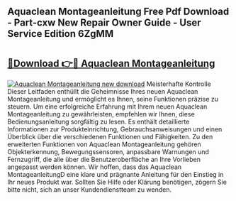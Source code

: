 ## Aquaclean Montageanleitung Free Pdf Download - Part-cxw New Repair Owner Guide - User Service Edition 6ZgMM

# <h2><a href="http://df7oy8m.blite.top/?on=Aquaclean+Montageanleitung">🔗Download 👉🔴 Aquaclean Montageanleitung</a></h2>

[![Aquaclean Montageanleitung new download](https://i.imgur.com/lujVjoI.png)](http://df7oy8m.blite.top/?on=Aquaclean+Montageanleitung)
Meisterhafte Kontrolle Dieser Leitfaden enthüllt die Geheimnisse Ihres neuen Aquaclean Montageanleitung und ermöglicht es Ihnen, seine Funktionen präzise zu steuern. Um eine erfolgreiche Erfahrung mit Ihrem neuen Aquaclean Montageanleitung zu gewährleisten, empfehlen wir Ihnen, diese Bedienungsanleitung sorgfältig zu lesen. Es enthält detaillierte Informationen zur Produkteinrichtung, Gebrauchsanweisungen und einen Überblick über die verschiedenen Funktionen und Fähigkeiten. Zu den erweiterten Funktionen von Aquaclean Montageanleitung gehören Objekterkennung, Bewegungssensoren, anpassbare Warnungen und Fernzugriff, die alle über die Benutzeroberfläche an Ihre Vorlieben angepasst werden können. Wir hoffen, dass das Aquaclean MontageanleitungD eine klare und prägnante Anleitung für den Einstieg in Ihr neues Produkt war. Sollten Sie Hilfe oder Klärung benötigen, zögern Sie bitte nicht, sich an unser Kundendienstteam zu wenden.
